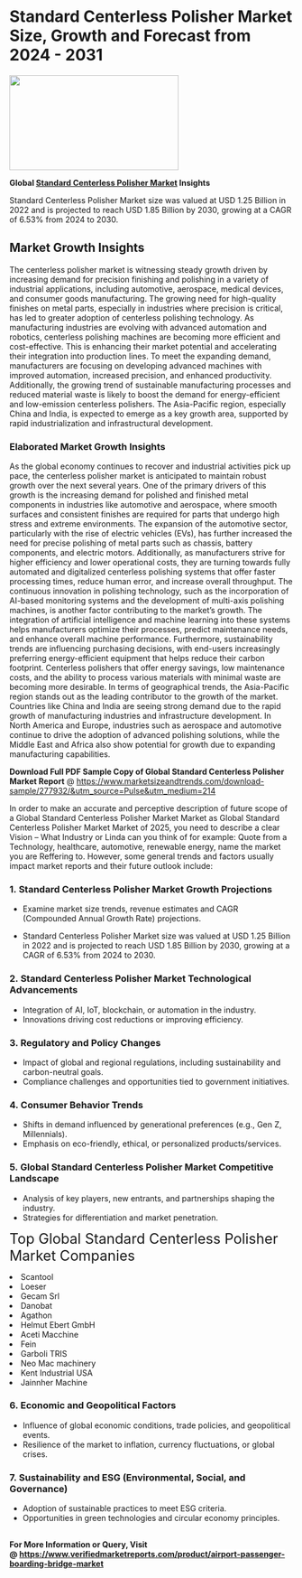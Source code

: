 <H1>Standard Centerless Polisher Market Size, Growth and Forecast from 2024 - 2031</H1><img class="aligncenter size-medium wp-image-584254" src="https://thirdeyenews.in/wp-content/uploads/2024/09/Global-Market-Research-300x168.jpeg" alt="" width="300" height="168" /><p><strong>Global&nbsp;<a href="https://www.marketsizeandtrends.com/download-sample/277932/&amp;utm_source=Pulse&amp;utm_medium=214">Standard Centerless Polisher Market</a> Insights</strong></p><p>Standard Centerless Polisher Market size was valued at USD 1.25 Billion in 2022 and is projected to reach USD 1.85 Billion by 2030, growing at a CAGR of 6.53% from 2024 to 2030.</p><p><h2>Market Growth Insights</h2> The centerless polisher market is witnessing steady growth driven by increasing demand for precision finishing and polishing in a variety of industrial applications, including automotive, aerospace, medical devices, and consumer goods manufacturing. The growing need for high-quality finishes on metal parts, especially in industries where precision is critical, has led to greater adoption of centerless polishing technology. As manufacturing industries are evolving with advanced automation and robotics, centerless polishing machines are becoming more efficient and cost-effective. This is enhancing their market potential and accelerating their integration into production lines. To meet the expanding demand, manufacturers are focusing on developing advanced machines with improved automation, increased precision, and enhanced productivity. Additionally, the growing trend of sustainable manufacturing processes and reduced material waste is likely to boost the demand for energy-efficient and low-emission centerless polishers. The Asia-Pacific region, especially China and India, is expected to emerge as a key growth area, supported by rapid industrialization and infrastructural development. <h3>Elaborated Market Growth Insights</h3> As the global economy continues to recover and industrial activities pick up pace, the centerless polisher market is anticipated to maintain robust growth over the next several years. One of the primary drivers of this growth is the increasing demand for polished and finished metal components in industries like automotive and aerospace, where smooth surfaces and consistent finishes are required for parts that undergo high stress and extreme environments. The expansion of the automotive sector, particularly with the rise of electric vehicles (EVs), has further increased the need for precise polishing of metal parts such as chassis, battery components, and electric motors. Additionally, as manufacturers strive for higher efficiency and lower operational costs, they are turning towards fully automated and digitalized centerless polishing systems that offer faster processing times, reduce human error, and increase overall throughput. The continuous innovation in polishing technology, such as the incorporation of AI-based monitoring systems and the development of multi-axis polishing machines, is another factor contributing to the market’s growth. The integration of artificial intelligence and machine learning into these systems helps manufacturers optimize their processes, predict maintenance needs, and enhance overall machine performance. Furthermore, sustainability trends are influencing purchasing decisions, with end-users increasingly preferring energy-efficient equipment that helps reduce their carbon footprint. Centerless polishers that offer energy savings, low maintenance costs, and the ability to process various materials with minimal waste are becoming more desirable. In terms of geographical trends, the Asia-Pacific region stands out as the leading contributor to the growth of the market. Countries like China and India are seeing strong demand due to the rapid growth of manufacturing industries and infrastructure development. In North America and Europe, industries such as aerospace and automotive continue to drive the adoption of advanced polishing solutions, while the Middle East and Africa also show potential for growth due to expanding manufacturing capabilities. </p><p><span class=""><strong>Download Full PDF Sample Copy of Global Standard Centerless Polisher Market Report</strong> @ <a href="https://www.marketsizeandtrends.com/download-sample/277932/&amp;utm_source=Pulse&amp;utm_medium=214" target="_blank">https://www.marketsizeandtrends.com/download-sample/277932/&amp;utm_source=Pulse&amp;utm_medium=214</a></span></p><p>In order to make an accurate and perceptive description of future scope of a Global&nbsp;Standard Centerless Polisher Market Market as Global&nbsp;Standard Centerless Polisher Market Market of 2025, you need to describe a clear Vision &ndash; What Industry or Linda can you think of for example: Quote from a Technology, healthcare, automotive, renewable energy, name the market you are Reffering to. However, some general trends and factors usually impact market reports and their future outlook include:</p><h3>1.&nbsp;<strong>Standard Centerless Polisher Market Growth Projections</strong></h3><ul><li>Examine market size trends, revenue estimates and CAGR (Compounded Annual Growth Rate) projections.</li><li><p>Standard Centerless Polisher Market size was valued at USD 1.25 Billion in 2022 and is projected to reach USD 1.85 Billion by 2030, growing at a CAGR of 6.53% from 2024 to 2030.</p></li></ul><h3>2.&nbsp;<strong>Standard Centerless Polisher Market Technological Advancements</strong></h3><ul><li>Integration of AI, IoT, blockchain, or automation in the industry.</li><li>Innovations driving cost reductions or improving efficiency.</li></ul><h3>3.&nbsp;<strong>Regulatory and Policy Changes</strong></h3><ul><li>Impact of global and regional regulations, including sustainability and carbon-neutral goals.</li><li>Compliance challenges and opportunities tied to government initiatives.</li></ul><h3>4.&nbsp;<strong>Consumer Behavior Trends</strong></h3><ul><li>Shifts in demand influenced by generational preferences (e.g., Gen Z, Millennials).</li><li>Emphasis on eco-friendly, ethical, or personalized products/services.</li></ul><h3>5.&nbsp;<strong>Global Standard Centerless Polisher Market Competitive Landscape</strong></h3><ul><li>Analysis of key players, new entrants, and partnerships shaping the industry.</li><li>Strategies for differentiation and market penetration.</li></ul><p data-pm-slice="1 1 []"><span style="color: inherit; font-family: inherit; font-size: 25px;">Top Global Standard Centerless Polisher Market Companies</span></p><div class="" data-test-id=""><p><li>Scantool</li><li> Loeser</li><li> Gecam Srl</li><li> Danobat</li><li> Agathon</li><li> Helmut Ebert GmbH</li><li> Aceti Macchine</li><li> Fein</li><li> Garboli TRIS</li><li> Neo Mac machinery</li><li> Kent Industrial USA</li><li> Jainnher Machine</li></p></div><h3>6.&nbsp;<strong>Economic and Geopolitical Factors</strong></h3><ul><li>Influence of global economic conditions, trade policies, and geopolitical events.</li><li>Resilience of the market to inflation, currency fluctuations, or global crises.</li></ul><h3>7.&nbsp;<strong>Sustainability and ESG (Environmental, Social, and Governance)</strong></h3><ul><li>Adoption of sustainable practices to meet ESG criteria.</li><li>Opportunities in green technologies and circular economy principles.</li></ul><h2><strong style="font-size: 14px;">For More Information or Query, Visit @&nbsp;</strong><a style="background-color: #ffffff; font-size: 14px;" href="https://www.marketsizeandtrends.com/report/standard-centerless-polisher-market/" target="_blank">https://www.verifiedmarketreports.com/product/airport-passenger-boarding-bridge-market</a></h2>
